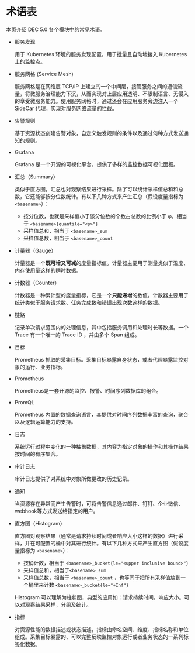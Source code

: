 # 术语表

本页介绍 DEC 5.0 各个模块中的常见术语。

- 服务发现

    用于 Kubernetes 环境的服务发现配置，用于批量且自动地接入 Kubernetes 上的监控点。

- 服务网格 (Service Mesh)
    
    服务网格是在网络层 TCP/IP 上建立的一个中间层，接管服务之间的通信流量，将微服务治理能力下沉，从而实现对上层应用透明、不限制语言、无侵入的享受微服务能力。使用服务网格时，通过还会在应用服务旁边注入一个 SideCar 代理，实现对服务网络流量的拦截。

- 告警规则

    基于资源状态创建告警对象，自定义触发规则的条件以及通过何种方式发送通知的规则。

- Grafana

    Grafana 是一个开源的可视化平台，提供了多样的监控数据可视化面板。

- 汇总（Summary）

    类似于直方图，汇总也对观察结果进行采样。除了可以统计采样值总和和总数，它还能够按分位数统计。有以下几种方式来产生汇总（假设度量指标为 `<basename>`）：

    - 按分位数，也就是采样值小于该分位数的个数占总数的比例小于 φ，相当于 `<basename>{quantile="<φ>"}`
    - 采样值总和，相当于 `<basename>_sum`
    - 采样值总数，相当于 `<basename>_count`

- 计量器（Gauge）

    计量器是一个**既可增又可减**的度量指标值。计量器主要用于测量类似于温度、内存使用量这样的瞬时数据。

- 计数器（Counter）

    计数器是一种累计型的度量指标，它是一个**只能递增**的数值。计数器主要用于统计类似于服务请求数、任务完成数和错误出现次数这样的数据。

- 链路

    记录单次请求范围内的处理信息，其中包括服务调用和处理时长等数据。一个 Trace 有一个唯一的 Trace ID ，并由多个 Span 组成。

- 目标

    Prometheus 抓取的采集目标。采集目标暴露自身状态，或者代理暴露监控对象的运行、业务指标。

- Prometheus

    Prometheus是一套开源的监控、报警、时间序列数据库的组合。

- PromQL

    Prometheus 内置的数据查询语言，其提供对时间序列数据丰富的查询，聚合以及逻辑运算能力的支持。

- 日志

    系统运行过程中变化的一种抽象数据，其内容为指定对象的操作和其操作结果按时间的有序集合。

- 审计日志

    审计日志提供了对系统中对象所做更改的历史记录。

- 通知

    当资源存在异常而产生告警时，可将告警信息通过邮件、钉钉、企业微信、webhook等方式发送给指定的用户。

- 直方图（Histogram）

    直方图对观察结果（通常是请求持续时间或者响应大小这样的数据）进行采样，并在可配置的桶中对其进行统计。有以下几种方式来产生直方图（假设度量指标为 `<basename>`）：

    - 按桶计数，相当于 `<basename>_bucket{le="<upper inclusive bound>"}`
    - 采样值总和，相当于`<basename>_sum`
    - 采样值总数，相当于 `<basename>_count` ，也等同于把所有采样值放到一个桶里来计数 `<basename>_bucket{le="+Inf"}`

    Histogram 可以理解为柱状图，典型的应用如：请求持续时间，响应大小。可以对观察结果采样，分组及统计。

- 指标

    对资源性能的数据描述或状态描述，指标由命名空间、维度、指标名称和单位组成。采集目标暴露的、可以完整反映监控对象运行或者业务状态的一系列标签化数据。
